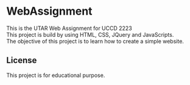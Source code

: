 # WebAssignment

This is the UTAR Web Assignment for UCCD 2223  
This project is build by using HTML, CSS, JQuery and JavaScripts.  
The objective of this project is to learn how to create a simple website.

## License
This project is for educational purpose.
